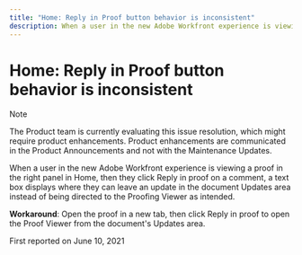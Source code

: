 ```yaml
---
title: "Home: Reply in Proof button behavior is inconsistent"
description: When a user in the new Adobe Workfront experience is viewing a proof in the right panel in Home, then they click Reply in proof on a comment, a text box displays where they can leave an update in the document Updates area instead of being directed to the Proofing Viewer as intended.
---
```


# Home: Reply in Proof button behavior is inconsistent

>[!NOTE]
>
>The Product team is currently evaluating this issue resolution, which might require product enhancements. Product enhancements are communicated in the Product Announcements and not with the Maintenance Updates.

When a user in the new Adobe Workfront experience is viewing a proof in the right panel in Home, then they click Reply in proof on a comment, a text box displays where they can leave an update in the document Updates area instead of being directed to the Proofing Viewer as intended.

**Workaround**: Open the proof in a new tab, then click Reply in proof to open the Proof Viewer from the document's Updates area.

First reported on June 10, 2021

